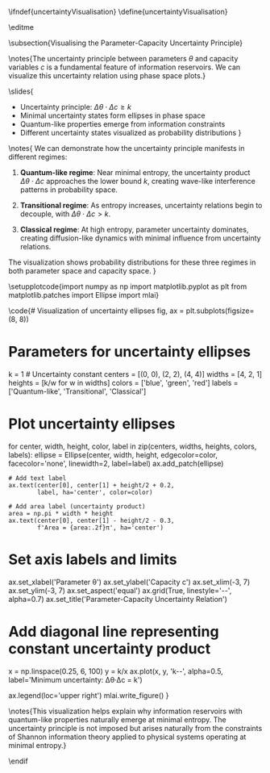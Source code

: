 \ifndef{uncertaintyVisualisation}
\define{uncertaintyVisualisation}

\editme

\subsection{Visualising the Parameter-Capacity Uncertainty Principle}

\notes{The uncertainty principle between parameters $\theta$ and capacity variables $c$ is a fundamental feature of information reservoirs. We can visualize this uncertainty relation using phase space plots.}

\slides{
* Uncertainty principle: $\Delta\theta \cdot \Delta c \geq k$
* Minimal uncertainty states form ellipses in phase space
* Quantum-like properties emerge from information constraints
* Different uncertainty states visualized as probability distributions
}

\notes{
We can demonstrate how the uncertainty principle manifests in different regimes:

1. **Quantum-like regime**: Near minimal entropy, the uncertainty product $\Delta\theta \cdot \Delta c$ approaches the lower bound $k$, creating wave-like interference patterns in probability space.

2. **Transitional regime**: As entropy increases, uncertainty relations begin to decouple, with $\Delta\theta \cdot \Delta c > k$.

3. **Classical regime**: At high entropy, parameter uncertainty dominates, creating diffusion-like dynamics with minimal influence from uncertainty relations.

The visualization shows probability distributions for these three regimes in both parameter space and capacity space.
}

\setupplotcode{import numpy as np
import matplotlib.pyplot as plt
from matplotlib.patches import Ellipse
import mlai}

\code{# Visualization of uncertainty ellipses
fig, ax = plt.subplots(figsize=(8, 8))

# Parameters for uncertainty ellipses
k = 1  # Uncertainty constant
centers = [(0, 0), (2, 2), (4, 4)]
widths = [4, 2, 1]
heights = [k/w for w in widths]
colors = ['blue', 'green', 'red']
labels = ['Quantum-like', 'Transitional', 'Classical']

# Plot uncertainty ellipses
for center, width, height, color, label in zip(centers, widths, heights, colors, labels):
    ellipse = Ellipse(center, width, height, 
                     edgecolor=color, facecolor='none', 
                     linewidth=2, label=label)
    ax.add_patch(ellipse)
    
    # Add text label
    ax.text(center[0], center[1] + height/2 + 0.2, 
            label, ha='center', color=color)
    
    # Add area label (uncertainty product)
    area = np.pi * width * height
    ax.text(center[0], center[1] - height/2 - 0.3, 
            f'Area = {area:.2f}π', ha='center')

# Set axis labels and limits
ax.set_xlabel('Parameter θ')
ax.set_ylabel('Capacity c')
ax.set_xlim(-3, 7)
ax.set_ylim(-3, 7)
ax.set_aspect('equal')
ax.grid(True, linestyle='--', alpha=0.7)
ax.set_title('Parameter-Capacity Uncertainty Relation')

# Add diagonal line representing constant uncertainty product
x = np.linspace(0.25, 6, 100)
y = k/x
ax.plot(x, y, 'k--', alpha=0.5, label='Minimum uncertainty: Δθ·Δc = k')

ax.legend(loc='upper right')
mlai.write_figure()
}

\notes{This visualization helps explain why information reservoirs with quantum-like properties naturally emerge at minimal entropy. The uncertainty principle is not imposed but arises naturally from the constraints of Shannon information theory applied to physical systems operating at minimal entropy.} 

\endif

